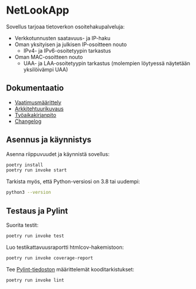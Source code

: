 # NetLookApp
Sovellus tarjoaa tietoverkon osoitehakupalveluja:

- Verkkotunnusten saatavuus- ja IP-haku
- Oman yksityisen ja julkisen IP-osoitteen nouto
  - IPv4- ja IPv6-osoitetyypin tarkastus
- Oman MAC-osoitteen nouto
  - UAA- ja LAA-osoitetyypin tarkastus (molempien löytyessä näytetään yksilöivämpi UAA)

## Dokumentaatio

- [Vaatimusmäärittely](./dokumentaatio/vaatimusmaarittely.md)
- [Arkkitehtuurikuvaus](./dokumentaatio/arkkitehtuuri.md)
- [Työaikakirjanpito](./dokumentaatio/tuntikirjanpito.md)
- [Changelog](./dokumentaatio/changelog.md)

## Asennus ja käynnistys

Asenna riippuvuudet ja käynnistä sovellus:

```bash
poetry install
poetry run invoke start
```

Tarkista myös, että Python-versiosi on 3.8 tai uudempi:

```bash
python3 --version
```

## Testaus ja Pylint

Suorita testit:

```bash
poetry run invoke test
```

Luo testikattavuusraportti htmlcov-hakemistoon:

```bash
poetry run invoke coverage-report
```

Tee [Pylint-tiedoston](./.pylintrc) määrittelemät kooditarkistukset:

```bash
poetry run invoke lint
```
